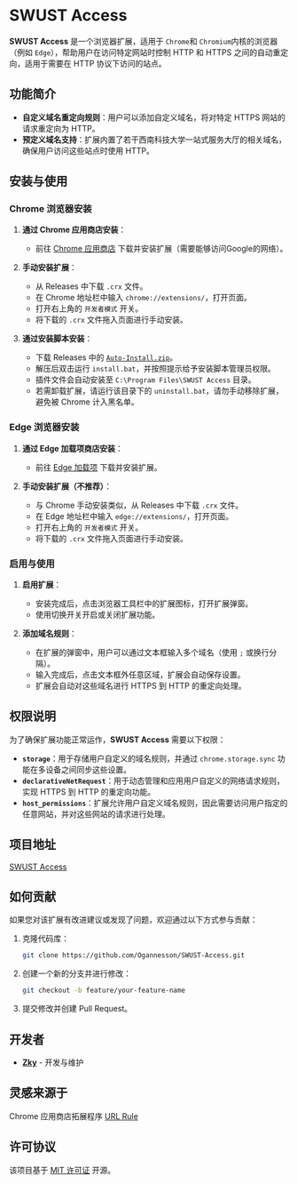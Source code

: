 # SWUST Access

**SWUST Access** 是一个浏览器扩展，适用于 `Chrome`和 `Chromium`内核的浏览器（例如 `Edge`），帮助用户在访问特定网站时控制 HTTP 和 HTTPS 之间的自动重定向，适用于需要在 HTTP 协议下访问的站点。

## 功能简介

- **自定义域名重定向规则**：用户可以添加自定义域名，将对特定 HTTPS 网站的请求重定向为 HTTP。
- **预定义域名支持**：扩展内置了若干西南科技大学一站式服务大厅的相关域名，确保用户访问这些站点时使用 HTTP。

## 安装与使用

### Chrome 浏览器安装

1. **通过 Chrome 应用商店安装**：
   - 前往 [Chrome 应用商店](https://chromewebstore.google.com/detail/swust-access/podfakoeacbcjhbenlffdajkakfmiggn) 下载并安装扩展（需要能够访问Google的网络）。

2. **手动安装扩展**：
   - 从 Releases 中下载 `.crx` 文件。
   - 在 Chrome 地址栏中输入 `chrome://extensions/`，打开页面。
   - 打开右上角的 `开发者模式` 开关。
   - 将下载的 `.crx` 文件拖入页面进行手动安装。

3. **通过安装脚本安装**：
   - 下载 Releases 中的 [`Auto-Install.zip`](https://github.com/Ogannesson/SWUST-Access/releases/latest/download/Auto-Install.zip)。
   - 解压后双击运行 `install.bat`，并按照提示给予安装脚本管理员权限。
   - 插件文件会自动安装至 `C:\Program Files\SWUST Access` 目录。
   - 若需卸载扩展，请运行该目录下的 `uninstall.bat`，请勿手动移除扩展，避免被 Chrome 计入黑名单。

### Edge 浏览器安装

1. **通过 Edge 加载项商店安装**：
   - 前往 [Edge 加载项](https://microsoftedge.microsoft.com/addons/detail/swust-access/moaflpnlifgfbakgkcladlddofljfioi) 下载并安装扩展。

2. **手动安装扩展（不推荐）**：
   - 与 Chrome 手动安装类似，从 Releases 中下载 `.crx` 文件。
   - 在 Edge 地址栏中输入 `edge://extensions/`，打开页面。
   - 打开右上角的 `开发者模式` 开关。
   - 将下载的 `.crx` 文件拖入页面进行手动安装。

### 启用与使用

1. **启用扩展**：
   - 安装完成后，点击浏览器工具栏中的扩展图标，打开扩展弹窗。
   - 使用切换开关开启或关闭扩展功能。

2. **添加域名规则**：
   - 在扩展的弹窗中，用户可以通过文本框输入多个域名（使用 `;` 或换行分隔）。
   - 输入完成后，点击文本框外任意区域，扩展会自动保存设置。
   - 扩展会自动对这些域名进行 HTTPS 到 HTTP 的重定向处理。

## 权限说明

为了确保扩展功能正常运作，**SWUST Access** 需要以下权限：

- **`storage`**：用于存储用户自定义的域名规则，并通过 `chrome.storage.sync` 功能在多设备之间同步这些设置。
- **`declarativeNetRequest`**：用于动态管理和应用用户自定义的网络请求规则，实现 HTTPS 到 HTTP 的重定向功能。
- **`host_permissions`**：扩展允许用户自定义域名规则，因此需要访问用户指定的任意网站，并对这些网站的请求进行处理。

## 项目地址

[SWUST Access](https://github.com/Unbiseptium/SWUST-Access)

## 如何贡献

如果您对该扩展有改进建议或发现了问题，欢迎通过以下方式参与贡献：

1. 克隆代码库：

    ```bash
    git clone https://github.com/Ogannesson/SWUST-Access.git
    ```

2. 创建一个新的分支并进行修改：

    ```bash
    git checkout -b feature/your-feature-name
    ```

3. 提交修改并创建 Pull Request。

## 开发者

- [**Zky**](https://github.com/Unbiseptium) - 开发与维护
  
## 灵感来源于

Chrome 应用商店拓展程序 [URL Rule](https://chromewebstore.google.com/detail/url-rule/enfdapnpdfpgjamddpkdfliienniaimb)

## 许可协议

该项目基于 [MIT 许可证](LICENSE) 开源。
